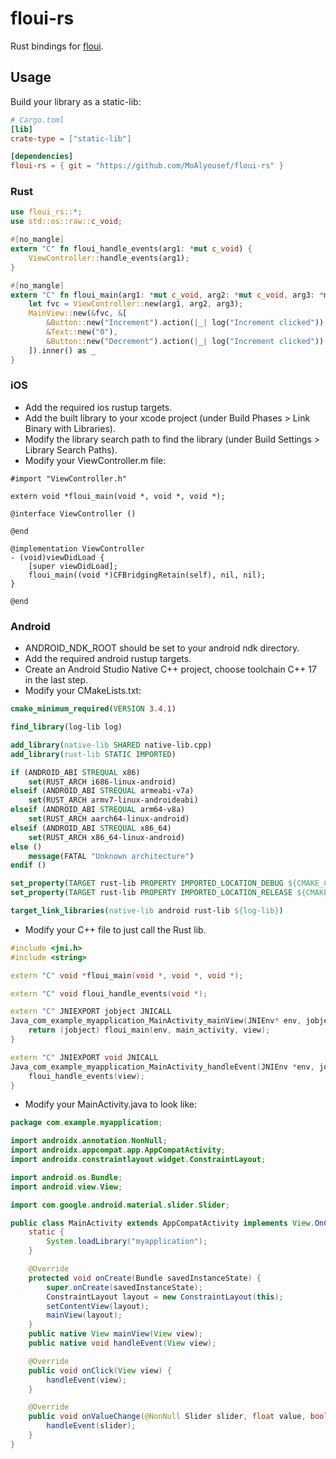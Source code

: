 # floui-rs

Rust bindings for [floui](https://github.com/MoAlyousef/floui).

## Usage
Build your library as a static-lib:
```toml
# Cargo.toml
[lib]
crate-type = ["static-lib"]

[dependencies]
floui-rs = { git = "https://github.com/MoAlyousef/floui-rs" }
```

### Rust
```rust
use floui_rs::*;
use std::os::raw::c_void;

#[no_mangle]
extern "C" fn floui_handle_events(arg1: *mut c_void) {
    ViewController::handle_events(arg1);
}

#[no_mangle]
extern "C" fn floui_main(arg1: *mut c_void, arg2: *mut c_void, arg3: *mut c_void) -> *mut c_void {
    let fvc = ViewController::new(arg1, arg2, arg3);
    MainView::new(&fvc, &[
        &Button::new("Increment").action(|_| log("Increment clicked")),
        &Text::new("0"),
        &Button::new("Decrement").action(|_| log("Increment clicked"))
    ]).inner() as _
}
```

### iOS
- Add the required ios rustup targets.
- Add the built library to your xcode project (under Build Phases > Link Binary with Libraries).
- Modify the library search path to find the library (under Build Settings > Library Search Paths).
- Modify your ViewController.m file:
```objc
#import "ViewController.h"

extern void *floui_main(void *, void *, void *);

@interface ViewController ()

@end

@implementation ViewController
- (void)viewDidLoad {
    [super viewDidLoad];
    floui_main((void *)CFBridgingRetain(self), nil, nil);
}

@end
```

### Android
- ANDROID_NDK_ROOT should be set to your android ndk directory.
- Add the required android rustup targets.
- Create an Android Studio Native C++ project, choose toolchain C++ 17 in the last step.
- Modify your CMakeLists.txt:
```cmake
cmake_minimum_required(VERSION 3.4.1)

find_library(log-lib log)

add_library(native-lib SHARED native-lib.cpp)
add_library(rust-lib STATIC IMPORTED)

if (ANDROID_ABI STREQUAL x86)
    set(RUST_ARCH i686-linux-android)
elseif (ANDROID_ABI STREQUAL armeabi-v7a)
    set(RUST_ARCH armv7-linux-androideabi)
elseif (ANDROID_ABI STREQUAL arm64-v8a)
    set(RUST_ARCH aarch64-linux-android)
elseif (ANDROID_ABI STREQUAL x86_64)
    set(RUST_ARCH x86_64-linux-android)
else ()
    message(FATAL "Unknown architecture")
endif ()

set_property(TARGET rust-lib PROPERTY IMPORTED_LOCATION_DEBUG ${CMAKE_CURRENT_LIST_DIR}/app/target/${RUST_ARCH}/debug/libapp.a)
set_property(TARGET rust-lib PROPERTY IMPORTED_LOCATION_RELEASE ${CMAKE_CURRENT_LIST_DIR}/app/target/${RUST_ARCH}/release/libapp.a)

target_link_libraries(native-lib android rust-lib ${log-lib})
```
- Modify your C++ file to just call the Rust lib.
```c++
#include <jni.h>
#include <string>

extern "C" void *floui_main(void *, void *, void *);

extern "C" void floui_handle_events(void *);

extern "C" JNIEXPORT jobject JNICALL
Java_com_example_myapplication_MainActivity_mainView(JNIEnv* env, jobject main_activity, jobject view) {
    return (jobject) floui_main(env, main_activity, view);
}

extern "C" JNIEXPORT void JNICALL
Java_com_example_myapplication_MainActivity_handleEvent(JNIEnv *env, jobject thiz, jobject view) {
    floui_handle_events(view);
}
```
- Modify your MainActivity.java to look like:
```java
package com.example.myapplication;

import androidx.annotation.NonNull;
import androidx.appcompat.app.AppCompatActivity;
import androidx.constraintlayout.widget.ConstraintLayout;

import android.os.Bundle;
import android.view.View;

import com.google.android.material.slider.Slider;

public class MainActivity extends AppCompatActivity implements View.OnClickListener, Slider.OnChangeListener {
    static {
        System.loadLibrary("myapplication");
    }

    @Override
    protected void onCreate(Bundle savedInstanceState) {
        super.onCreate(savedInstanceState);
        ConstraintLayout layout = new ConstraintLayout(this);
        setContentView(layout);
        mainView(layout);
    }
    public native View mainView(View view);
    public native void handleEvent(View view);

    @Override
    public void onClick(View view) {
        handleEvent(view);
    }

    @Override
    public void onValueChange(@NonNull Slider slider, float value, boolean fromUser) {
        handleEvent(slider);
    }
}
```